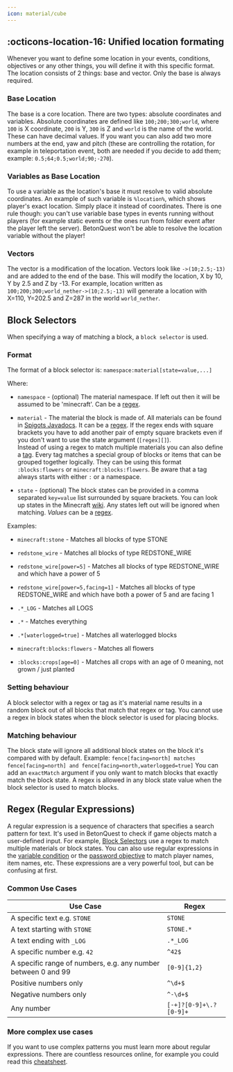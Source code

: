 ```yaml
---
icon: material/cube
---
```


## :octicons-location-16: Unified location formating

Whenever you want to define some location in your events, conditions, objectives or any other things, you will define it
with this specific format. The location consists of 2 things: base and vector. Only the base is always required.

### Base Location
The base is a core location. There are two types: absolute coordinates and variables. Absolute coordinates are
defined like `100;200;300;world`, where `100` is X coordinate, `200` is Y, `300` is Z and `world` is the name of the
world. These can have decimal values. If you want you can also add two more numbers at the end, yaw and pitch 
(these are controlling the rotation, for example in teleportation event, both are needed if you decide to add them;
example: `0.5;64;0.5;world;90;-270`).

### Variables as Base Location
To use a variable as the location's base it must resolve to valid absolute coordinates. An example of such variable 
is `%location%`, which shows player's exact location. Simply place it instead of coordinates. There is one rule though:
you can't use variable base types in events running without players (for example static events or the ones run from
folder event after the player left the server). BetonQuest won't be able to resolve the location variable without the
player!

### Vectors
The vector is a modification of the location. Vectors look like `->(10;2.5;-13)` and are added
to the end of the base. This will modify the location, X by 10, Y by 2.5 and Z by -13. For example, location written as
`100;200;300;world_nether->(10;2.5;-13)` will generate a location with X=110, Y=202.5 and Z=287 in the world `world_nether`.

## Block Selectors

When specifying a way of matching a block, a `block selector` is used.

### Format

The format of a block selector is: `namespace:material[state=value,...]`

Where:

  - `namespace` - (optional) The material namespace. If left out then it will be assumed to be 'minecraft'.
   Can be a [regex](#regex-regular-expressions).
  
  - `material` - The material the block is made of. All materials can be found in
  [Spigots Javadocs](https://hub.spigotmc.org/javadocs/spigot/org/bukkit/Material.html). 
  It can be a [regex](#regex-regular-expressions).
  If the regex ends with square brackets you have to add another pair of empty square brackets even if you don't want to 
  use the state argument (`[regex][]`).  
  Instead of using a regex to match multiple materials you can also define a [tag](https://minecraft.wiki/w/Tag).
  Every tag matches a special group of blocks or items that can be grouped together logically. They can be using this format `:blocks:flowers` or `minecraft:blocks:flowers`.
  Be aware that a tag always starts with either `:` or a namespace. 
  
  - `state` - (optional) The block states can be provided in a comma separated `key=value` list surrounded by square brackets.
   You can look up states in the Minecraft [wiki](https://minecraft.wiki/w/Block_states).
   Any states left out will be ignored when matching.
   *Values* can be a [regex](#regex-regular-expressions).

Examples:

  - `minecraft:stone` - Matches all blocks of type STONE
  
  - `redstone_wire` - Matches all blocks of type REDSTONE_WIRE
  
  - `redstone_wire[power=5]` - Matches all blocks of type REDSTONE_WIRE and which have a power of 5
  
  - `redstone_wire[power=5,facing=1]` - Matches all blocks of type REDSTONE_WIRE and which have both a power of 5 and are facing 1
  
  - `.*_LOG` - Matches all LOGS
  
  - `.*` - Matches everything
  
  - `.*[waterlogged=true]` - Matches all waterlogged blocks
  
  - `minecraft:blocks:flowers` - Matches all flowers
  
  - `:blocks:crops[age=0]` - Matches all crops with an age of 0 meaning, not grown / just planted

### Setting behaviour

A block selector with a regex or tag as it's material name results in a random block out of all blocks that match that regex or tag.
You cannot use a regex in block states when the block selector is used for placing blocks.

### Matching behaviour

The block state will ignore all additional block states on the block it's compared with by default.
Example: `fence[facing=north] matches fence[facing=north] and fence[facing=north,waterlogged=true]`
You can add an `exactMatch` argument if you only want to match blocks that exactly match the block state. 
A regex is allowed in any block state value when the block selector is used to match blocks.

## Regex (Regular Expressions)
A regular expression is a sequence of characters that specifies a search pattern for text. It's used in BetonQuest to
check if game objects match a user-defined input. For example, [Block Selectors](#block-selectors) use a regex to match
multiple materials or block states. You can also use regular expressions in the 
[variable condition](Building-Blocks/Conditions-List.md#variable-variable) or the 
[password objective](Building-Blocks/Objectives-List.md#password-password) to match player names, item names, etc. These expressions are
a very powerful tool, but can be confusing at first.

### Common Use Cases

| Use Case                                                      | Regex                  |
|---------------------------------------------------------------|------------------------|
| A specific text e.g. `STONE`                                  | `STONE`                |
| A text starting with `STONE`                                  | `STONE.*`              |
| A text ending with `_LOG`                                     | `.*_LOG`               |
| A specific number e.g. `42`                                   | `^42$`                 |
| A specific range of numbers, e.g. any number between 0 and 99 | `[0-9]{1,2}`           |
| Positive numbers only                                         | `^\d+$`                |
| Negative numbers only                                         | `^-\d+$`               |
| Any number                                                    | `[-+]?[0-9]+\.?[0-9]+` |

### More complex use cases

If you want to use complex patterns you must learn more about regular expressions. There are countless resources online,
for example you could read this 
[cheatsheet](https://medium.com/factory-mind/regex-tutorial-a-simple-cheatsheet-by-examples-649dc1c3f285).
